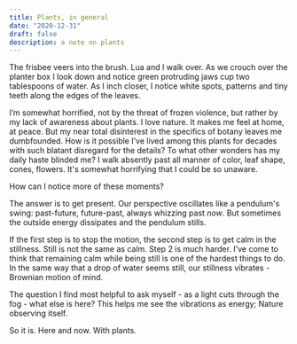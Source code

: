 ```yaml
---
title: Plants, in general
date: "2020-12-31"
draft: false
description: a note on plants
---
```


The frisbee veers into the brush. Lua and I walk over. As we crouch over the planter box I look down and notice green protruding jaws cup two tablespoons of water. As I inch closer, I notice white spots, patterns and tiny teeth along the edges of the leaves.

I’m somewhat horrified, not by the threat of frozen violence, but rather by my lack of awareness about plants. I love nature. It makes me feel at home, at peace. But my near total disinterest in the specifics of botany leaves me dumbfounded. How is it possible I’ve lived among this plants for decades with such blatant disregard for the details? To what other wonders has my daily haste blinded me? I walk absently past all manner of color, leaf shape, cones, flowers. It's somewhat horrifying that I could be so unaware.

How can I notice more of these moments?

The answer is to get present. Our perspective oscillates like a pendulum's swing: past-future, future-past, always whizzing past *now*. But sometimes the outside energy dissipates and the pendulum stills.

If the first step is to stop the motion, the second step is to get calm in the stillness. Still is not the same as calm. Step 2 is much harder. I’ve come to think that remaining calm while being still is one of the hardest things to do. In the same way that a drop of water seems still, our stillness vibrates - Brownian motion of mind.

The question I find most helpful to ask myself - as a light cuts through the fog - what else is here? This helps me see the vibrations as energy; Nature observing itself.

So it is. Here and now. With plants.
